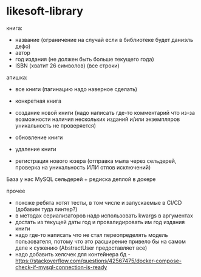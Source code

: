 # likesoft-library

книга:
- название (ограничение на случай если в библиотеке будет даниэль дефо)
- автор
- год издания (не должен быть больше текущего года)
- ISBN (хватит 26 символов)
  (все строки)

апишка:
- все книги (пагинацию надо наверное сделать)
- конкретная книга
- создание новой книги (надо написать где-то комментарий что из-за возможности наличия нескольких изданий и/или экземпляров уникальность не проверяется)
- обновление книги
- удаление книги

- регистрация нового юзера (отправка мыла через сельдерей, проверка на уникальность ИЛИ отлов исключений)

База у нас MySQL
сельдерей + редиска
деплой в докере



прочее
- похоже ребята хотят тесты, в том числе и запускаемые в CI/CD (добавим туда линтер?)
- в методах сериализаторов надо использовать kwargs в аргументах
- достать из текущей даты год и провалидировать им год издания книги
- надо где-то написать что не стал переопределять 
модель пользователя, потому что это расширение привело бы
на самом деле к сужению (AbstractUser предоставляет все)
- надо добавить хелсчек для контейнера бд - https://stackoverflow.com/questions/42567475/docker-compose-check-if-mysql-connection-is-ready